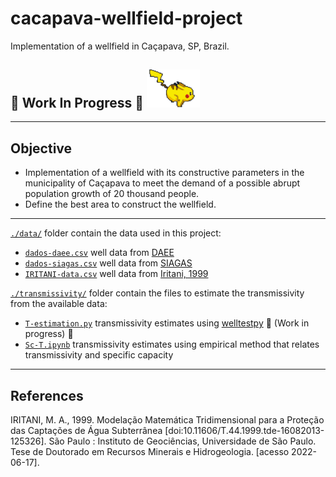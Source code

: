 # cacapava-wellfield-project
Implementation of a wellfield in Caçapava, SP, Brazil.

## :construction: Work In Progress :construction: <img src="https://github.com/philliperalin/philliperalin/blob/main/assets/git-pikachu.gif" width="85">

---

## Objective 
* Implementation of a wellfield with its constructive parameters in the municipality of Caçapava to meet the demand of a possible abrupt population growth of 20 thousand people.
* Define the best area to construct the wellfield.

---

[``` ./data/ ```](data/) folder contain the data used in this project:
* [```dados-daee.csv```](data/dados-daee.csv) well data from [DAEE](http://www.aplicacoes.daee.sp.gov.br/usosrec/Daeewebpoco.html)
* [```dados-siagas.csv```](data/dados-siagas.csv) well data from [SIAGAS](http://siagasweb.cprm.gov.br/layout/)
* [```IRITANI-data.csv```](data/IRITANI-data.csv) well data from [Iritani, 1999](https://www.teses.usp.br/teses/disponiveis/44/44133/tde-16082013-125326/pt-br.php)

[```./transmissivity/```](transmissivity/) folder contain the files to estimate the transmissivity from the available data:
* [```T-estimation.py```](transmissivity/T-estimation.py) transmissivity estimates using [welltestpy](https://geostat-framework.readthedocs.io/projects/welltestpy/en/stable/) :construction: (Work in progress) :construction:
* [```Sc-T.ipynb```](transmissivity/Sc_T.ipynb) transmissivity estimates using empirical method that relates transmissivity and specific capacity

---

## References
IRITANI, M. A., 1999. Modelação Matemática Tridimensional para a Proteção das Captações de Água Subterrânea [doi:10.11606/T.44.1999.tde-16082013-125326]. São Paulo : Instituto de Geociências, Universidade de São Paulo. Tese de Doutorado em Recursos Minerais e Hidrogeologia. [acesso 2022-06-17].